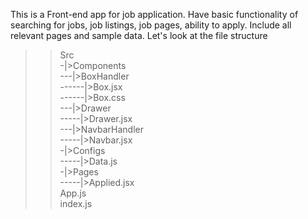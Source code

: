 This is a Front-end app for job application.
Have basic functionality of searching for jobs, job listings, job pages, ability to apply. Include all relevant pages and sample data.
Let's look at the file structure

>>Src <br/>
-|>Components <br/>
---|>BoxHandler <br/>
------|>Box.jsx <br/>
------|>Box.css <br/>
---|>Drawer <br/>
-----|>Drawer.jsx <br/>
---|>NavbarHandler <br/>
-----|>Navbar.jsx <br/>
-|>Configs <br/>
-----|>Data.js <br/>
-|>Pages <br/>
-----|>Applied.jsx <br/>
>>App.js <br/>
>>index.js <br/>
